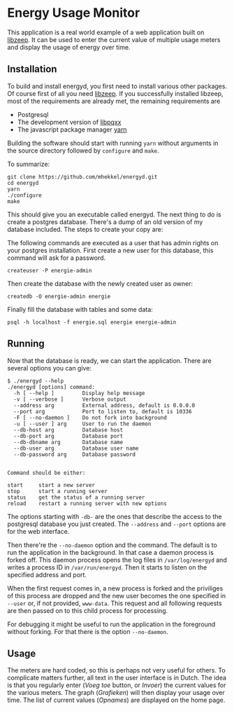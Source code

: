 Energy Usage Monitor
====================

This application is a real world example of a web application built on [libzeep](https://github.com/mhekkel/libzeep). It can be used to enter the current value of multiple usage meters and display the usage of energy over time.

Installation
------------

To build and install energyd, you first need to install various other packages. Of course first of all you need [libzeep](https://github.com/mhekkel/libzeep). If you successfully installed libzeep, most of the requirements are already met, the remaining requirements are

 * Postgresql
 * The development version of [libpqxx](https://pqxx.org/development/libpqxx/)
 * The javascript package manager [yarn](https://yarnpkg.com/)

Building the software should start with running `yarn` without arguments in the source directory followed by `configure` and `make`.

To summarize:

```
git clone https://github.com/mhekkel/energyd.git
cd energyd
yarn
./configure
make
```

This should give you an executable called energyd. The next thing to do is create a postgres database. There's a dump of an old version of my database included. The steps to create your copy are:

The following commands are executed as a user that has admin rights on your postgres installation. First create a new user for this database,
this command will ask for a password.

```
createuser -P energie-admin
```
Then create the database with the newly created user as owner:

```
createdb -O energie-admin energie
```
Finally fill the database with tables and some data:

```
psql -h localhost -f energie.sql energie energie-admin
```

Running
-------

Now that the database is ready, we can start the application. There are several options you can give:

```
$ ./energyd --help
./energyd [options] command:
  -h [ --help ]         Display help message
  -v [ --verbose ]      Verbose output
  --address arg         External address, default is 0.0.0.0
  --port arg            Port to listen to, default is 10336
  -F [ --no-daemon ]    Do not fork into background
  -u [ --user ] arg     User to run the daemon
  --db-host arg         Database host
  --db-port arg         Database port
  --db-dbname arg       Database name
  --db-user arg         Database user name
  --db-password arg     Database password


Command should be either:

start     start a new server
stop      start a running server
status    get the status of a running server
reload    restart a running server with new options
```

The options starting with `-db-` are the ones that describe the access to the postgresql database you just created. The `--address` and `--port` options are for the web interface.

Then there're the `--no-daemon` option and the command. The default is to run the application in the background. In that case a daemon process is forked off. This daemon process opens the log files in `/var/log/energyd` and writes a process ID in `/var/run/energyd`. Then it starts to listen on the specified address and port.

When the first request comes in, a new process is forked and the priviliges of this process are dropped and the new user becomes the one specified in `--user` or, if not provided, `www-data`. This request and all following requests are then passed on to this child process for processing.

For debugging it might be useful to run the application in the foreground without forking. For that there is the option `--no-daemon`.

Usage
-----

The meters are hard coded, so this is perhaps not very useful for others. To complicate matters further, all text in the user interface is in Dutch. The idea is that you regularly enter (_Voeg toe_ button, or _Invoer_) the current values for the various meters. The graph (_Grafieken_) will then display your usage over time. The list of current values (_Opnames_) are displayed on the home page.